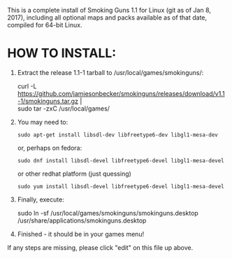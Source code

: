 This is a complete install of Smoking Guns 1.1 for Linux (git as of Jan 8, 2017),
including all optional maps and packs available as of that date, compiled for 64-bit Linux.

HOW TO INSTALL:
===============

 1. Extract the release 1.1-1 tarball to /usr/local/games/smokinguns/:

    curl -L https://github.com/jamiesonbecker/smokinguns/releases/download/v1.1-1/smokinguns.tar.gz | \
        sudo tar -zxC /usr/local/games/

 2. You may need to:

        sudo apt-get install libsdl-dev libfreetype6-dev libgl1-mesa-dev

    or, perhaps on fedora:

        sudo dnf install libsdl-devel libfreetype6-devel libgl1-mesa-devel

    or other  redhat platform (just quessing)

        sudo yum install libsdl-devel libfreetype6-devel libgl1-mesa-devel

 3. Finally, execute:

    sudo ln -sf /usr/local/games/smokinguns/smokinguns.desktop /usr/share/applications/smokinguns.desktop

 4. Finished - it should be in your games menu!


If any steps are missing, please click "edit" on this file up above.
